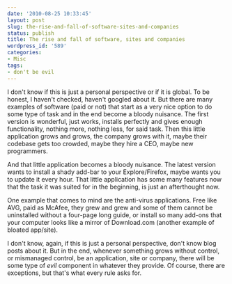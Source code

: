 ```yaml
---
date: '2010-08-25 10:33:45'
layout: post
slug: the-rise-and-fall-of-software-sites-and-companies
status: publish
title: The rise and fall of software, sites and companies
wordpress_id: '589'
categories:
- Misc
tags:
- don't be evil
---
```


I don't know if this is just a personal perspective or if it is global. To be honest, I haven't checked, haven't googled about it. But there are many examples of software (paid or not) that start as a very nice option to do some type of task and in the end become a bloody nuisance. The first version is wonderful, just works, installs perfectly and gives enough functionality, nothing more, nothing less, for said task. Then this little application grows and grows, the company grows with it, maybe their codebase gets too crowded, maybe they hire a CEO, maybe new programmers.

And that little application becomes a bloody nuisance. The latest version wants to install a shady add-bar to your Explore/Firefox, maybe wants you to update it every hour. That little application has some many features now that the task it was suited for in the beginning, is just an afterthought now. 

One example that comes to mind are the anti-virus applications. Free like AVG, paid as McAfee, they grew and grew and some of them cannot be uninstalled without a four-page long guide, or install so many add-ons that your computer looks like a mirror of Download.com (another example of bloated app/site).

I don't know, again, if this is just a personal perspective, don't know blog posts about it. But in the end, whenever something grows without control, or mismanaged control, be an application, site or company, there will be some type of _evil_ component in whatever they provide. Of course, there are exceptions, but that's what every rule asks for.
